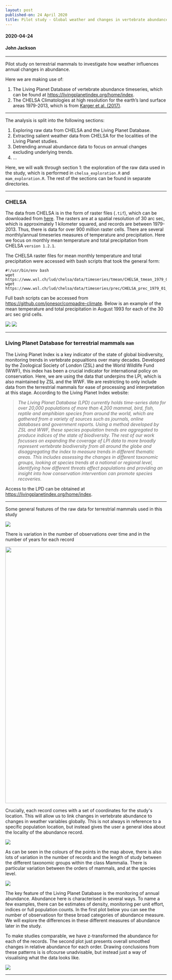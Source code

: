 ```yaml
---
layout: post
published-on: 24 April 2020
title: Pilot study - Global weather and changes in vertebrate abundance
---
```


#### 2020-04-24
#### John Jackson

---

Pilot study on terrestrial mammals to investigate how weather influences annual changes in abundance.

Here we are making use of:

1. The Living Planet Database of vertebrate abundance timeseries, which can be found at https://livingplanetindex.org/home/index.
2. The CHELSA Climatologies at high resolution for the earth’s land surface areas 1979-2013, which is from [Karger et al. (2017)](https://www.nature.com/articles/sdata2017122).

---

The analysis is split into the following sections:

1. Exploring raw data from CHELSA and the Living Planet Database.
2. Extracting salient weather data from CHELSA for the localities of the Living Planet studies.
3. Detrending annual abundance data to focus on annual changes excluding underlying trends.
4. ...

Here, we will walk through section 1: the exploration of the raw data used in the study, which is performed in `chelsa_exploration.R` and `mam_exploration.R`. The rest of the sections can be found in separate directories.

---

### CHELSA

The data from CHELSA is in the form of raster files (`.tif`), which can be downloaded from [here](http://chelsa-climate.org/downloads/). The rasters are at a spatial resolution of 30 arc sec, which is approximately 1 kilometer squared, and records are between 1979-2013. Thus, there is data for over 900 million raster cells. There are several monthly/annual timeseries measures of temperature and precipitation. Here we focus on monthly mean temperature and total precipitation from CHELSA `version 1.2.1`.

The CHELSA raster files for mean monthly temperature and total precipitation were accessed with bash scripts that took the general form:

```
#!/usr/bin/env bash 
wget https://www.wsl.ch/lud/chelsa/data/timeseries/tmean/CHELSA_tmean_1979_01_V1.2.1.tif
wget https://www.wsl.ch/lud/chelsa/data/timeseries/prec/CHELSA_prec_1979_01_V1.2.1.tif
```

Full bash scripts can be accessed from https://github.com/jonesor/compadre-climate. Below is an example of the mean temperature and total precipitation in August 1993 for each of the 30 arc sec grid cells.

![](./plots/chelsa_raw/temp_aug93.jpeg)
![](./plots/chelsa_raw/precip_aug93.jpeg)

---

### Living Planet Database for terrestrial mammals `mam`

The Living Planet Index is a key indicator of the state of global biodiversity, monitoring trends in vertebrate popualtions over many decades. Developed by the Zoological Society of London (ZSL) and the World Wildlife Fund (WWF), this index has been a crucial indicator for international policy on conservation. Here, we are using the data that underpins the LPI, which is also maintained by ZSL and the WWF. We are restricting to only include data from the terrestrial mammals for ease of processing and interpretation at this stage. According to the Living Planet Index website: 

> *The Living Planet Database (LPD) currently holds time-series data for over 20,000 populations of more than 4,200 mammal, bird, fish, reptile and amphibian species from around the world, which are gathered from a variety of sources such as journals, online databases and government reports. Using a method developed by ZSL and WWF, these species population trends are aggregated to produce indices of the state of biodiversity. The rest of our work focusses on expanding the coverage of LPI data to more broadly represent vertebrate biodiversity from all around the globe and disaggregating the index to measure trends in different thematic areas. This includes assessing the changes in different taxonomic groups, looking at species trends at a national or regional level, identifying how different threats affect populations and providing an insight into how conservation intervention can promote species recoveries.*

Access to the LPD can be obtained at https://livingplanetindex.org/home/index. 

---

Some general features of the raw data for terrestrial mammals used in this study

![](./plots/mam_raw/mam_lpd_numbers.jpeg)

There is variation in the number of observations over time and in the number of years for each record

<img src="./plots/mam_raw/mam_years.jpeg" width="800" />

Crucially, each record comes with a set of coordinates for the study's location. This will allow us to link changes in vertebrate abundance to changes in weather variables globally. This is not always in reference to a specific population location, but instead gives the user a general idea about the locality of the abundance record.

![](./plots/mam_raw/mam_locations.jpeg)

As can be seen in the colours of the points in the map above, there is also lots of variation in the number of records and the length of study between the different taxonomic groups within the class Mammalia. There is particular variation between the orders of mammals, and at the species level.

![](./plots/mam_raw/mam_sp.jpeg)

The key feature of the Living Planet Database is the monitoring of annual abundance. Abundance here is characterised in several ways. To name a few examples, there can be estimates of density, monitoring per unit effort, indices or full population counts. In the first plot below you can see the number of observatiosn for these broad categories of abundance measure. We will explore the differences in these different measures of abundance later in the study. 

To make studies comparable, we have z-transformed the abundance for each of the records. The second plot just presents overall smoothed changes in relative abundance for each order. Drawing conclusions from these patterns is is ofcourse unadvisable, but instead just a way of visualising what the data looks like.

![](./plots/mam_raw/mam_scaled_abundance.jpeg)

---
